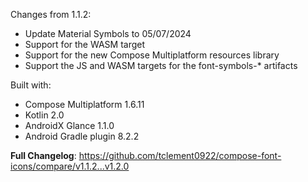 Changes from 1.1.2:
- Update Material Symbols to 05/07/2024
- Support for the WASM target
- Support for the new Compose Multiplatform resources library
- Support the JS and WASM targets for the font-symbols-* artifacts

Built with:
- Compose Multiplatform 1.6.11
- Kotlin 2.0
- AndroidX Glance 1.1.0
- Android Gradle plugin 8.2.2

**Full Changelog**: https://github.com/tclement0922/compose-font-icons/compare/v1.1.2...v1.2.0